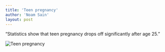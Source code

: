 ```yaml
---
title: 'Teen pregnancy'
author: 'Noam Sain'
layout: post
---
```


“Statistics show that teen pregnancy drops off significantly after age 25.”

![Teen pregnancy](http://2.bp.blogspot.com/_8aN4krk1nsk/SyD8opUNGII/AAAAAAAAAT4/5Sbo1AEABFU/s400/image006.gif "Teen pregnancy")
